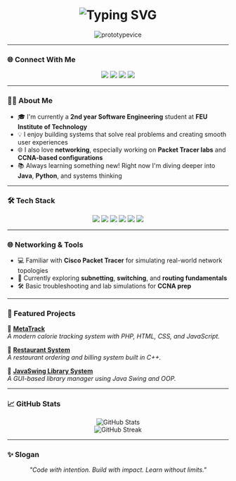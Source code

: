 <h1 align="center">
  <img src="https://readme-typing-svg.herokuapp.com?font=Fira+Code&size=28&duration=2000&pause=1000&center=true&vCenter=true&width=700&lines=Sean+Patrick+Lopez;Software+Engineering+Student+%40+FEU+Institute+of+Technology" alt="Typing SVG" />
</h1>

<p align="center">
  <img src="https://komarev.com/ghpvc/?username=prototypevice&label=Profile%20views&color=blueviolet&style=flat" alt="prototypevice" />
</p>

---

### 🌐 Connect With Me

<p align="center">
  <a href="https://www.facebook.com/patrickskrrr"><img src="https://img.shields.io/badge/Facebook-%231877F2.svg?style=for-the-badge&logo=Facebook&logoColor=white" /></a>
  <a href="https://www.instagram.com/seanpatskrrr/"><img src="https://img.shields.io/badge/Instagram-%23E4405F.svg?style=for-the-badge&logo=Instagram&logoColor=white" /></a>
  <a href="https://www.linkedin.com/in/sean-patrick-lopez-19b996258/"><img src="https://img.shields.io/badge/LinkedIn-%230A66C2.svg?style=for-the-badge&logo=Linkedin&logoColor=white" /></a>
  <a href="https://www.tiktok.com/@skieslongbao?_t=ZS-8xuMeRGenzN&_r=1"><img src="https://img.shields.io/badge/TikTok-%23000000.svg?style=for-the-badge&logo=TikTok&logoColor=white" /></a>
</p>

---

### 👨‍💻 About Me

- 🎓 I'm currently a **2nd year Software Engineering** student at **FEU Institute of Technology**
- 💡 I enjoy building systems that solve real problems and creating smooth user experiences
- 🌐 I also love **networking**, especially working on **Packet Tracer labs** and **CCNA-based configurations**
- 📚 Always learning something new! Right now I'm diving deeper into **Java**, **Python**, and systems thinking

---

### 🛠️ Tech Stack

<p align="center">
  <img src="https://img.shields.io/badge/C++-00599C?style=for-the-badge&logo=c%2B%2B&logoColor=white" />
  <img src="https://img.shields.io/badge/HTML5-E34F26?style=for-the-badge&logo=html5&logoColor=white" />
  <img src="https://img.shields.io/badge/CSS3-1572B6?style=for-the-badge&logo=css3&logoColor=white" />
  <img src="https://img.shields.io/badge/JavaScript-F7DF1E?style=for-the-badge&logo=javascript&logoColor=black" />
  <img src="https://img.shields.io/badge/Java-007396?style=for-the-badge&logo=java&logoColor=white" />
  <img src="https://img.shields.io/badge/Python-3776AB?style=for-the-badge&logo=python&logoColor=white" />
</p>

---

### 🌐 Networking & Tools

- 💻 Familiar with **Cisco Packet Tracer** for simulating real-world network topologies
- 🧠 Currently exploring **subnetting**, **switching**, and **routing fundamentals**
- 🛠 Basic troubleshooting and lab simulations for **CCNA prep**

---

### 🌟 Featured Projects

📌 [**MetaTrack**](https://github.com/prototypevice/MetaTrack)  
*A modern calorie tracking system with PHP, HTML, CSS, and JavaScript.*

📌 [**Restaurant System**](https://github.com/prototypevice/Restaurant-System)  
*A restaurant ordering and billing system built in C++.*

📌 [**JavaSwing Library System**](https://github.com/prototypevice/JavaSwing-Library-System)  
*A GUI-based library manager using Java Swing and OOP.*

---

### 📈 GitHub Stats

<p align="center">
  <img src="https://github-readme-stats.vercel.app/api?username=prototypevice&show_icons=true&theme=radical&hide_border=false&count_private=true" alt="GitHub Stats" />
  <br/>
  <img src="https://github-readme-streak-stats.herokuapp.com?user=prototypevice&theme=radical&hide_border=false" alt="GitHub Streak" />
</p>

---

### ✨ Slogan

<p align="center">
  <em>"Code with intention. Build with impact. Learn without limits."</em>
</p>
